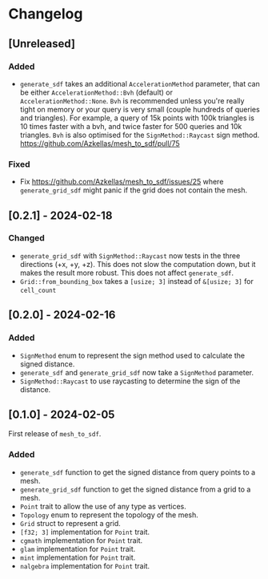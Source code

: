 # Changelog

## [Unreleased]

### Added

- `generate_sdf` takes an additional `AccelerationMethod` parameter, that can be either `AccelerationMethod::Bvh` (default) or `AccelerationMethod::None`.
    `Bvh` is recommended unless you're really tight on memory or your query is very small (couple hundreds of queries and triangles).
    For example, a query of 15k points with 100k triangles is 10 times faster with a bvh, and twice faster for 500 queries and 10k triangles.
    `Bvh` is also optimised for the `SignMethod::Raycast` sign method. https://github.com/Azkellas/mesh_to_sdf/pull/75

### Fixed

- Fix https://github.com/Azkellas/mesh_to_sdf/issues/25 where `generate_grid_sdf` might panic if the grid does not contain the mesh.


## [0.2.1] - 2024-02-18

### Changed

- `generate_grid_sdf` with `SignMethod::Raycast` now tests in the three directions (+x, +y, +z). This does not slow the computation down, but it makes the result more robust. This does not affect `generate_sdf`. 
- `Grid::from_bounding_box` takes a `[usize; 3]` instead of `&[usize; 3]` for `cell_count`


## [0.2.0] - 2024-02-16

### Added

- `SignMethod` enum to represent the sign method used to calculate the signed distance.
- `generate_sdf` and `generate_grid_sdf` now take a `SignMethod` parameter.
- `SignMethod::Raycast` to use raycasting to determine the sign of the distance.

## [0.1.0] - 2024-02-05

First release of `mesh_to_sdf`.

### Added

- `generate_sdf` function to get the signed distance from query points to a mesh.
- `generate_grid_sdf` function to get the signed distance from a grid to a mesh.
- `Point` trait to allow the use of any type as vertices.
- `Topology` enum to represent the topology of the mesh.
- `Grid` struct to represent a grid.
- `[f32; 3]` implementation for `Point` trait.
- `cgmath` implementation for `Point` trait.
- `glam` implementation for `Point` trait.
- `mint` implementation for `Point` trait.
- `nalgebra` implementation for `Point` trait.
